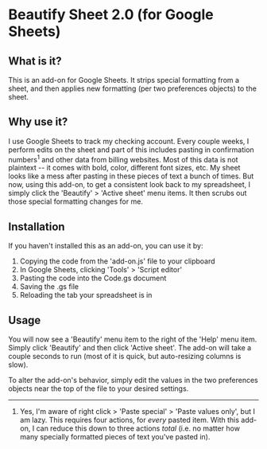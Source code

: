 # Beautify Sheet 2.0 (for Google Sheets)

## What is it?

This is an add-on for Google Sheets. It strips special formatting from a sheet, and then applies new formatting (per two preferences objects) to the sheet.

## Why use it?

I use Google Sheets to track my checking account. Every couple weeks, I perform edits on the sheet and part of this includes pasting in confirmation numbers<sup>1</sup> and other data from billing websites. Most of this data is not plaintext -- it comes with bold, color, different font sizes, etc. My sheet looks like a mess after pasting in these pieces of text a bunch of times. But now, using this add-on, to get a consistent look back to my spreadsheet, I simply click the 'Beautify' > 'Active sheet' menu items. It then scrubs out those special formatting changes for me.

## Installation

If you haven't installed this as an add-on, you can use it by:

1. Copying the code from the 'add-on.js' file to your clipboard
2. In Google Sheets, clicking 'Tools' > 'Script editor'
3. Pasting the code into the Code.gs document
4. Saving the .gs file
5. Reloading the tab your spreadsheet is in

## Usage

You will now see a 'Beautify' menu item to the right of the 'Help' menu item. Simply click 'Beautify' and then click 'Active sheet'. The add-on will take a couple seconds to run (most of it is quick, but auto-resizing columns is slow).

To alter the add-on's behavior, simply edit the values in the two preferences objects near the top of the file to your desired settings.

---

1. Yes, I'm aware of right click > 'Paste special' > 'Paste values only', but I am lazy. This requires four actions, for *every* pasted item. With this add-on, I can reduce this down to three actions *total* (i.e. no matter how many specially formatted pieces of text you've pasted in).
